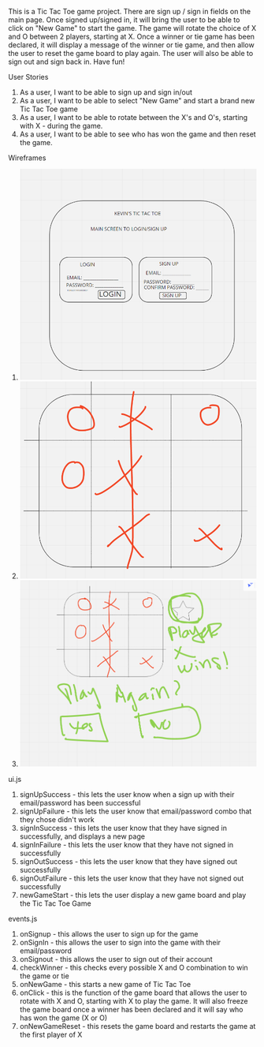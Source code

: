 This is a Tic Tac Toe game project. 
There are sign up / sign in fields on the main page. Once signed up/signed in, it will bring the user to be able to click on "New Game" to start the game. 
The game will rotate the choice of X and O between 2 players, starting at X. 
Once a winner or tie game has been declared, it will display a message of the winner or tie game, and then allow the user to reset the game board to play again. 
The user will also be able to sign out and sign back in.
Have fun!


User Stories
1. As a user, I want to be able to sign up and sign in/out
2. As a user, I want to be able to select "New Game" and start a brand new Tic Tac Toe game
3. As a user, I want to be able to rotate between the X's and O's, starting with X - during the game.
4. As a user, I want to be able to see who has won the game and then reset the game.


Wireframes

1. ![Wireframe 1](./public/wireframe%201.png)
2. ![Wireframe 1](./public/wireframe%202.png)
3. ![Wireframe 1](./public/wireframe%203.png)

ui.js
1. signUpSuccess - this lets the user know when a sign up with their email/password has been successful
2. signUpFailure - this lets the user know that email/password combo that they chose didn't work
3. signInSuccess - this lets the user know that they have signed in successfully, and displays a new page
4. signInFailure - this lets the user know that they have not signed in successfully
5. signOutSuccess - this lets the user know that they have signed out successfully
6. signOutFailure - this lets the user know that they have not signed out successfully
7. newGameStart - this lets the user display a new game board and play the Tic Tac Toe Game


events.js
1. onSignup - this allows the user to sign up for the game
2. onSignIn - this allows the user to sign into the game with their email/password
3. onSignout - this allows the user to sign out of their account
4. checkWinner - this checks every possible X and O combination to win the game or tie
5. onNewGame - this starts a new game of Tic Tac Toe
6. onClick - this is the function of the game board that allows the user to rotate with X and O, starting with X to play the game. It will also freeze the game board once a winner has been declared and it will say who has won the game (X or O)
7. onNewGameReset - this resets the game board and restarts the game at the first player of X

